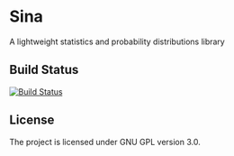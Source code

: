 Sina
====

A lightweight statistics and probability distributions library


## Build Status
[![Build Status](https://travis-ci.org/mashti/sina.png?branch=master)](https://travis-ci.org/mashti/sina)

## License
The project is licensed under GNU GPL version 3.0.
